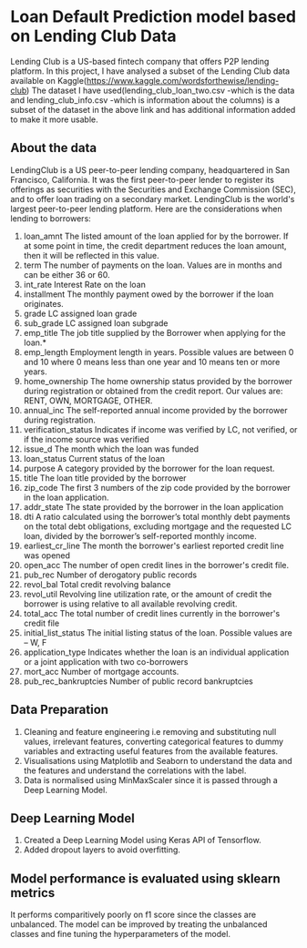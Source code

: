 # Loan Default Prediction model based on Lending Club Data

Lending Club is a US-based fintech company that offers P2P lending platform.
In this project, I have analysed a subset of the Lending Club data available on Kaggle(https://www.kaggle.com/wordsforthewise/lending-club)
The dataset I have used(lending_club_loan_two.csv -which is the data and lending_club_info.csv -which is information about the columns) is a subset of the dataset in the above link and has additional information added to make it more usable.

## About the data
LendingClub is a US peer-to-peer lending company, headquartered in San Francisco, California. It was the first peer-to-peer lender to register its offerings as securities with the Securities and Exchange Commission (SEC), and to offer loan trading on a secondary market. LendingClub is the world's largest peer-to-peer lending platform. Here are the considerations when lending to borrowers:
1. loan_amnt	The listed amount of the loan applied for by the borrower. If at some point in time, the credit department reduces the loan amount, then it will be reflected in this value.
2. term	The number of payments on the loan. Values are in months and can be either 36 or 60.
3. int_rate	Interest Rate on the loan
4. installment	The monthly payment owed by the borrower if the loan originates.
5. grade	LC assigned loan grade
6. sub_grade	LC assigned loan subgrade
7. emp_title	The job title supplied by the Borrower when applying for the loan.*
8. emp_length	Employment length in years. Possible values are between 0 and 10 where 0 means less than one year and 10 means ten or more years.
9. home_ownership	The home ownership status provided by the borrower during registration or obtained from the credit report. Our values are: RENT, OWN, MORTGAGE,    OTHER.
10. annual_inc	The self-reported annual income provided by the borrower during registration.
11. verification_status	Indicates if income was verified by LC, not verified, or if the income source was verified
12. issue_d	The month which the loan was funded
13. loan_status	Current status of the loan
14. purpose	A category provided by the borrower for the loan request.
15. title	The loan title provided by the borrower
16. zip_code	The first 3 numbers of the zip code provided by the borrower in the loan application.
17. addr_state	The state provided by the borrower in the loan application
18. dti	A ratio calculated using the borrower’s total monthly debt payments on the total debt obligations, excluding mortgage and the requested LC loan, divided by the borrower’s self-reported monthly income.
19. earliest_cr_line	The month the borrower's earliest reported credit line was opened
20. open_acc	The number of open credit lines in the borrower's credit file.
21. pub_rec	Number of derogatory public records
22. revol_bal	Total credit revolving balance
23. revol_util	Revolving line utilization rate, or the amount of credit the borrower is using relative to all available revolving credit.
24. total_acc	The total number of credit lines currently in the borrower's credit file
25. initial_list_status	The initial listing status of the loan. Possible values are – W, F
26. application_type	Indicates whether the loan is an individual application or a joint application with two co-borrowers
27. mort_acc	Number of mortgage accounts.
28. pub_rec_bankruptcies	Number of public record bankruptcies

## Data Preparation
1. Cleaning and feature engineering i.e removing and substituting null values, irrelevant features, converting categorical features to dummy variables and extracting useful features from the available features.
2. Visualisations using Matplotlib and Seaborn to understand the data and the features and understand the correlations with the label.
3. Data is normalised using MinMaxScaler since it is passed through a Deep Learning Model.

## Deep Learning Model
1. Created a Deep Learning Model using Keras API of Tensorflow.
2. Added dropout layers to avoid overfitting.

## Model performance is evaluated using sklearn metrics
It performs comparitively poorly on f1 score since the classes are unbalanced. The model can be improved by treating the unbalanced classes and fine tuning the hyperparameters of the model.
